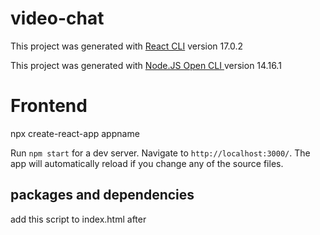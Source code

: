 # video-chat

This project was generated with [React CLI](https://github.com/facebook/create-react-app) version 17.0.2

This project was generated with [Node.JS Open CLI ](https://github.com/oclif/oclif) version 14.16.1

# Frontend 

npx create-react-app appname

Run `npm start` for a dev server. Navigate to `http://localhost:3000/`. The app will automatically reload if you change any of the source files.

## packages and dependencies

add this script to index.html after <title> tag -> <script src="https://unpkg.com/peerjs@1.3.1/dist/peerjs.min.js"> </script>

npm install socket.io-client

npm install --save react-router-dom

npm install --save react-redux redux

npm install redux-devtools-extension --save

npm install --save react-icons

# Backend

Run `npm start` for a dev server. Navigate to `http://localhost:5000`

## packages and dependencies
  
npm init -> set entry point as 'server.js'
  
npm install --save express
  
npm install --save socket.io
  
npm install --save peer
  
npm install --save uuid // for unique id of group calls

## React Help
For help getting started with React, view our
[online documentation](https://reactjs.org/docs/getting-started.html), which offers tutorials, samples and guidance.

## screenshots

Login

<img src="screenshots/login.JPG" width="800">

Dashboard

<img src="screenshots/dashboard.JPG" width="800">

Calling

<img src="screenshots/calling.JPG" width="800">
<img src="screenshots/calling2.JPG" width="800">

Chat

<img src="screenshots/chat_calling.JPG" width="800">

Group Call

<img src="screenshots/groupcall.JPG" width="800">



